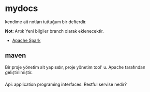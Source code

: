 # mydocs 
kendime ait notları tuttuğum bir defterdir.

__Not__: Artık Yeni bilgiler branch olarak eklenecektir.

- [Apache Spark](cevatarmutlu/mydocs/tree/apache_spark)


## maven
Bir proje yönetim alt yapısıdır, proje yönetim tool' u. Apache tarafından geliştirilmiştir.

###
Api: application programing interfaces. Restful servise nedir?